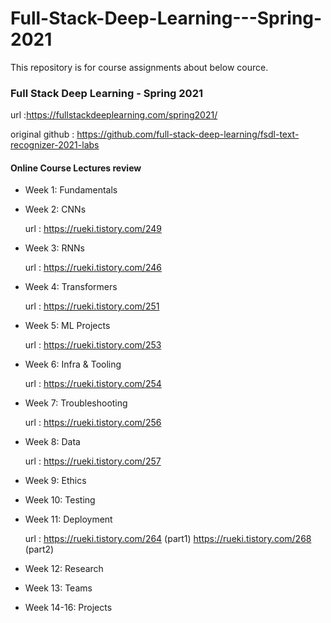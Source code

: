 # Full-Stack-Deep-Learning---Spring-2021

This repository is for course assignments about below cource.

### Full Stack Deep Learning - Spring 2021
url :https://fullstackdeeplearning.com/spring2021/

original github : https://github.com/full-stack-deep-learning/fsdl-text-recognizer-2021-labs

#### Online Course Lectures review

* Week 1: Fundamentals

* Week 2: CNNs
  
  url : https://rueki.tistory.com/249
  
* Week 3: RNNs
  
  url : https://rueki.tistory.com/246

* Week 4: Transformers

  url : https://rueki.tistory.com/251

* Week 5: ML Projects

  url : https://rueki.tistory.com/253

* Week 6: Infra & Tooling

  url : https://rueki.tistory.com/254

* Week 7: Troubleshooting

  url : https://rueki.tistory.com/256

* Week 8: Data

  url : https://rueki.tistory.com/257

* Week 9: Ethics

* Week 10: Testing

* Week 11: Deployment

  url : https://rueki.tistory.com/264 (part1)
        https://rueki.tistory.com/268 (part2)

* Week 12: Research

* Week 13: Teams

* Week 14-16: Projects
